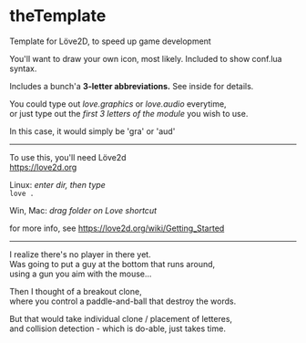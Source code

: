 # theTemplate
Template for Löve2D,  to speed up game development  

You'll want to draw your own icon, most likely.  Included to show conf.lua syntax.  

Includes a bunch'a **3-letter abbreviations.**  See inside for details.  

You could type out *love.graphics* or *love.audio* everytime,  
or just type out the *first 3 letters of the module* you wish to use.  

In this case, it would simply be 'gra' or 'aud'  

---  
To use this, you'll need Löve2d  
https://love2d.org  

Linux: *enter dir, then type*  
`love .`  

Win, Mac:  *drag folder on Love shortcut*  

for more info, see https://love2d.org/wiki/Getting_Started  

---  
I realize there's no player in there yet.  
Was going to put a guy at the bottom that runs around,  
using a gun you aim with the mouse...  

Then I thought of a breakout clone,  
where you control a paddle-and-ball that destroy the words.  

But that would take individual clone / placement of letteres,  
and collision detection - which is do-able, just takes time.  
